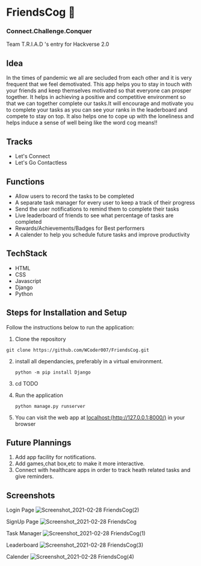# FriendsCog :two_women_holding_hands:
### Connect.Challenge.Conquer

Team T.R.I.A.D 's entry for Hackverse 2.0

## Idea
In the times of pandemic we all are secluded from each other and it is very frequent that we feel demotivated. This app helps you to stay in touch with your friends and keep themselves motivated so that everyone can prosper together. It helps in achieving a positive and competitive environment so that we can together complete our tasks.It will encourage and motivate you to complete your tasks as you can see your ranks in the leaderboard and compete to stay on top. It also helps one to cope up with the loneliness and helps induce a sense of well being like the word cog means!!

## Tracks
* Let's Connect
* Let's Go Contactless

## Functions
* Allow users to record the tasks to be completed
* A separate task manager for every user to keep a track of their progress
* Send the user notifications to remind them to complete their tasks
* Live leaderboard of friends to see what percentage of tasks are completed
* Rewards/Achievements/Badges for Best performers
* A calender to help you schedule future tasks and improve productivity

## TechStack
* HTML
* CSS
* Javascript
* Django
* Python

## Steps for Installation and Setup

Follow the instructions below to run the application:
1. Clone the repository 
  
  `git clone https://github.com/WCoder007/FriendsCog.git`
 
2. install all dependancies, preferably in a virtual environment.

    `python -m pip install Django`
3. cd TODO
4. Run the application

    `python manage.py runserver`
5. You can visit the web app at [localhost:(http://127.0.0.1:8000/)](http://127.0.0.1:8000/) in your browser

## Future Plannings

1. Add app facility for notifications.
2. Add games,chat box,etc to make it more interactive.
3. Connect with healthcare apps in order to track heath related tasks and give reminders.


## Screenshots

Login Page
![Screenshot_2021-02-28 FriendsCog(2)](https://user-images.githubusercontent.com/56317982/109409100-bc4aeb00-79b5-11eb-9a4c-c62b3607a7a9.png)

SignUp Page
![Screenshot_2021-02-28 FriendsCog](https://user-images.githubusercontent.com/56317982/109409105-cbca3400-79b5-11eb-902d-f7a1d2d61818.png)

Task Manager
![Screenshot_2021-02-28 FriendsCog(1)](https://user-images.githubusercontent.com/56317982/109409113-dc7aaa00-79b5-11eb-8efb-cea1647090d6.png)

Leaderboard
![Screenshot_2021-02-28 FriendsCog(3)](https://user-images.githubusercontent.com/56317982/109409118-e56b7b80-79b5-11eb-827c-cec07c33af56.png)

Calender
![Screenshot_2021-02-28 FriendsCog(4)](https://user-images.githubusercontent.com/56317982/109409123-ebf9f300-79b5-11eb-9456-f29e4f858d03.png)








